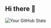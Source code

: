 ## Hi there 👋

![Your GitHub Stats](https://github-readme-stats.vercel.app/api?username=JDCloete&show_icons=true&theme=radical)
